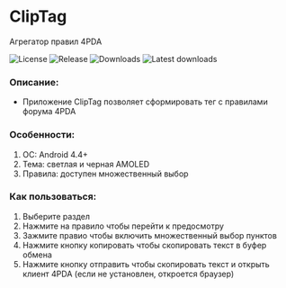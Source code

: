 # ClipTag
Агрегатор правил 4PDA

![License](https://img.shields.io/github/license/Keddnyo/clip_tag?label=Лицензия)
![Release](https://img.shields.io/github/v/release/Keddnyo/clip_tag?label=Релиз)
![Downloads](https://img.shields.io/github/downloads/Keddnyo/clip_tag/total?label=Загрузок)
![Latest downloads](https://img.shields.io/github/downloads-pre/Keddnyo/clip_tag/latest/total?label=Последние%20загрузки)

### Описание:
* Приложение ClipTag позволяет сформировать тег с правилами форума 4PDA

### Особенности:
1. ОС: Android 4.4+
2. Тема: светлая и черная AMOLED
3. Правила: доступен множественный выбор

### Как пользоваться:
1. Выберите раздел
2. Нажмите на правило чтобы перейти к предосмотру
3. Зажмите правио чтобы включить множественный выбор пунктов
4. Нажмите кнопку копировать чтобы скопировать текст в буфер обмена
5. Нажмите кнопку отправить чтобы скопировать текст и открыть клиент 4PDA (если не установлен, откроется браузер)
